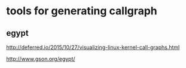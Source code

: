 # tools for generating callgraph

## egypt

http://deferred.io/2015/10/27/visualizing-linux-kernel-call-graphs.html

http://www.gson.org/egypt/
